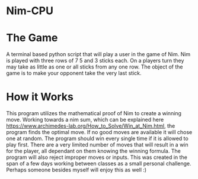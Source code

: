 # Nim-CPU
# The Game
A terminal based python script that will play a user in the game of Nim. Nim is played with three rows of 7 5 and 3 sticks each. On a players turn they may take as little as one or all sticks from any one row. The object of the game is to make your opponent take the very last stick.
# How it Works
This program utilizes the mathematical proof of Nim to create a winning move. Working towards a nim sum, which can be explained here https://www.archimedes-lab.org/How_to_Solve/Win_at_Nim.html, the program finds the optimal move. If no good moves are available it will chose one at random. The program should win every single time if it is allowed to play first. There are a very limited number of moves that will result in a win for the player, all dependant on them knowing the winning formula. The program will also reject improper moves or inputs. This was created in the span of a few days working between classes as a small personal challenge. Perhaps someone besides myself will enjoy this as well :)
